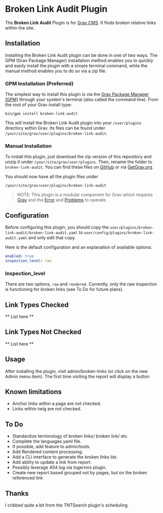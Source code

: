 # Broken Link Audit Plugin

The **Broken Link Audit** Plugin is for [Grav CMS](http://github.com/getgrav/grav). It finds broken relative links within the site.

## Installation

Installing the Broken Link Audit plugin can be done in one of two ways. The GPM (Grav Package Manager) installation method enables you to quickly and easily install the plugin with a simple terminal command, while the manual method enables you to do so via a zip file.

### GPM Installation (Preferred)

The simplest way to install this plugin is via the [Grav Package Manager (GPM)](http://learn.getgrav.org/advanced/grav-gpm) through your system's terminal (also called the command line).  From the root of your Grav install type:

    bin/gpm install broken-link-audit

This will install the Broken Link Audit plugin into your `/user/plugins` directory within Grav. Its files can be found under `/your/site/grav/user/plugins/broken-link-audit`.

### Manual Installation

To install this plugin, just download the zip version of this repository and unzip it under `/your/site/grav/user/plugins`. Then, rename the folder to `broken-link-audit`. You can find these files on [GitHub](https://github.com/jeremy-gonyea/grav-plugin-broken-link-audit) or via [GetGrav.org](http://getgrav.org/downloads/plugins#extras).

You should now have all the plugin files under

    /your/site/grav/user/plugins/broken-link-audit
	
> NOTE: This plugin is a modular component for Grav which requires [Grav](http://github.com/getgrav/grav) and the [Error](https://github.com/getgrav/grav-plugin-error) and [Problems](https://github.com/getgrav/grav-plugin-problems) to operate.

## Configuration

Before configuring this plugin, you should copy the `user/plugins/broken-link-audit/broken-link-audit.yaml` to `user/config/plugins/broken-link-audit.yaml` and only edit that copy.

Here is the default configuration and an explanation of available options:

```yaml
enabled: true
inspection_level: raw
```
### Inspection_level
There are two options, ```raw``` and ```rendered```.  Currently, only the raw inspection is functioning for broken links (see To Do for future plans).


## Link Types Checked
** List here **

## Link Types Not Checked
** List here **


## Usage

After installing the plugin, visit admin/broken-links (or click on the new Admin menu item).  The first time visiting the report will display a button

## Known limitations

- Anchor links within a page are not checked.
- Links within twig are not checked.

## To Do

- Standardize terminology of broken links/ broken link/ etc.
- Complete the languages.yaml file.
- If possible, add feature to admin/tools.
- Add Rendered content processing.
- Add a CLI interface to generate the broken links list.
- Add ability to update a link from report.
- Possibly leverage 404 log via logerrors plugin.
- Create new report based grouped not by pages, but on the broken referenced link


## Thanks

I cribbed quite a bit from the TNTSearch plugin's scheduling.